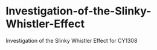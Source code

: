 # Investigation-of-the-Slinky-Whistler-Effect
Investigation of the Slinky Whistler Effect for CY1308
